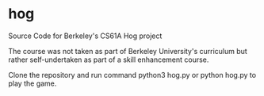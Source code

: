 # hog
Source Code for Berkeley's CS61A Hog project 

The course was not taken as part of Berkeley University's curriculum but rather self-undertaken as part of a skill enhancement course.

Clone the repository and run command python3 hog.py or python hog.py to play the game.

